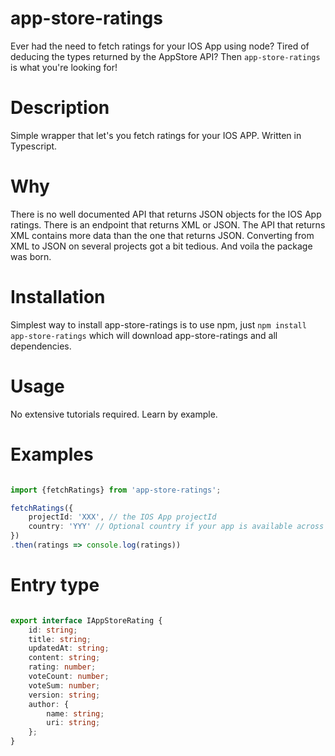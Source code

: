 # app-store-ratings
Ever had the need to fetch ratings for your IOS App using node? Tired of deducing the types returned by the AppStore API? Then ```app-store-ratings``` is what you're looking for!

# Description
Simple wrapper that let's you fetch ratings for your IOS APP. Written in Typescript.

# Why
There is no well documented API that returns JSON objects for the IOS App ratings. There is an endpoint that returns XML or JSON. 
The API that returns XML contains more data than the one that returns JSON. Converting from XML to JSON on several
projects got a bit tedious. And voila the package was born.

# Installation
Simplest way to install app-store-ratings is to use npm, just ```npm install app-store-ratings``` which will download app-store-ratings and all dependencies.

# Usage
No extensive tutorials required. Learn by example.

# Examples

```typescript

import {fetchRatings} from 'app-store-ratings';

fetchRatings({ 
    projectId: 'XXX', // the IOS App projectId
    country: 'YYY' // Optional country if your app is available across many stores
})
.then(ratings => console.log(ratings))

```

# Entry type

```typescript

export interface IAppStoreRating {
    id: string;
    title: string;
    updatedAt: string;
    content: string;
    rating: number;
    voteCount: number;
    voteSum: number;
    version: string;
    author: {
        name: string;
        uri: string;
    };
}

```